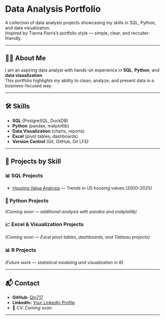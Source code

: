 # Data Analysis Portfolio

A collection of data analysis projects showcasing my skills in SQL, Python, and data visualization.  
Inspired by Tianna Parris’s portfolio style — simple, clear, and recruiter-friendly.

---

## 👩‍💻 About Me
I am an aspiring data analyst with hands-on experience in **SQL**, **Python**, and **data visualization**.  
This portfolio highlights my ability to clean, analyze, and present data in a business-focused way.

---

## 🛠 Skills
- **SQL** (PostgreSQL, DuckDB)  
- **Python** (pandas, matplotlib)  
- **Data Visualization** (charts, reports)  
- **Excel** (pivot tables, dashboards)  
- **Version Control** (Git, GitHub, Git LFS)  

---

## 📂 Projects by Skill

### 📊 SQL Projects
- [Housing Value Analysis](housing-portfolio) — Trends in US housing values (2000–2025)

### 🐍 Python Projects
*(Coming soon — additional analysis with pandas and matplotlib)*

### 📈 Excel & Visualization Projects
*(Coming soon — Excel pivot tables, dashboards, and Tableau projects)*

### 📊 R Projects
*(Future work — statistical modeling and visualization in R)*

---

## 📬 Contact
- **GitHub:** [Qin717](https://github.com/Qin717)  
- **LinkedIn:** [Your LinkedIn Profile](#)  
- 📄 CV: *Coming soon*  

---

